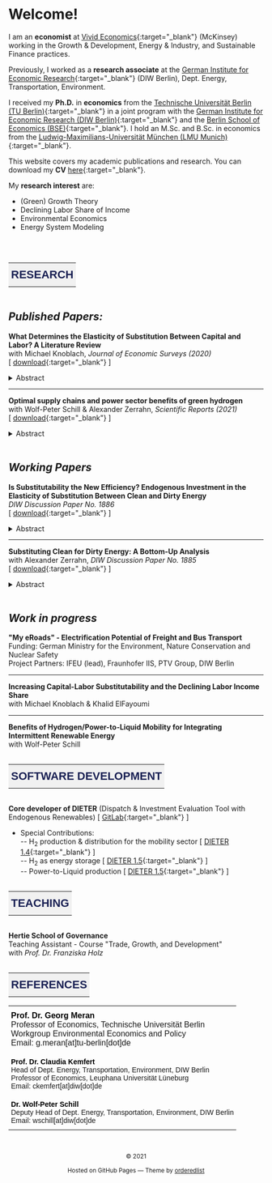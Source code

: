 <br/><br/><br/><br/>
# Welcome!

I am an **economist** at [Vivid Economics](http://www.vivideconomics.com){:target="_blank"} (McKinsey) working in the Growth & Development, Energy & Industry, and Sustainable Finance practices.

Previously, I worked as a **research associate** at the [German Institute for Economic Research](http://www.diw.de){:target="_blank"} (DIW Berlin), Dept. Energy, Transportation, Environment.

I received my **Ph.D.** in **economics** from the [Technische Universität Berlin (TU Berlin)](https://www.tu-berlin.de/){:target="_blank"} in a joint program with the [German Institute for Economic Research (DIW Berlin)](https://www.diw.de/){:target="_blank"} and the [Berlin School of Economics (BSE)](https://berlin-econ.de/){:target="_blank"}. I hold an M.Sc. and B.Sc. in economics from the [Ludwig-Maximilians-Universität München (LMU Munich)](https://www.lmu.de/){:target="_blank"}.

This website covers my academic publications and research. You can download my **CV** [here](/CV-Fabian_Stoeckl.pdf){:target="_blank"}.

My **research interest** are:

* (Green) Growth Theory
* Declining Labor Share of Income
* Environmental Economics
* Energy System Modeling

<br/><br/>

<style type="text/css">
.tg  {border-collapse:collapse;border-spacing:0;margin:0px auto;}
.tg td{border-color:black;border-style:solid;border-width:1px;font-family:Arial, sans-serif;font-size:14px;
  overflow:hidden;padding:10px 5px;word-break:normal;}
.tg th{border-color:black;border-style:solid;border-width:1px;font-family:Arial, sans-serif;font-size:14px;
  font-weight:normal;overflow:hidden;padding:10px 5px;word-break:normal;}
.tg .tg-gc4a{background-color:#f1f1f1;border-color:#f1f1f1;font-family:Helvetica, sans-serif !important;;font-size:22px;
  font-weight:bold;text-align:center;vertical-align:middle}
</style>
<table class="tg">
<tbody>
  <tr>
    <td class="tg-gc4a"><span style="color:#1a2154">RESEARCH</span></td>
  </tr>
</tbody>
</table>

<br/>

## *Published Papers:*

**What Determines the Elasticity of Substitution Between Capital and Labor? A Literature Review**<br/>
with Michael Knoblach, *Journal of Economic Surveys (2020)*<br/>
[
[download](https://onlinelibrary.wiley.com/doi/abs/10.1111/joes.12366){:target="_blank"}
]
<details>
  <summary>Abstract</summary>
  <br/>
  <p style='text-align: justify;'>
  This paper provides the first comprehensive review of the empirical and theoretical literature on the determinants of the elasticity of substitution between capital and labor. Our focus is on the two-input constant elasticity of substitution (CES) production function. We start by presenting four concise observations that summarize the empirical literature on the estimation of σ. Motivated by these observations, the main part of this survey then focuses on potential determinants of capital-labor substitution. We first review several approaches to the microfoundation of production functions where the elasticity of substitution (EOS) is treated as a purely technological parameter. Second, we outline the construction of an aggregate elasticity of substitution (AES) in a multi-sectoral framework and investigate its dependence on underlying intra‐ and inter‐sectoral substitution. Third, we discuss the influence of the institutional framework on the extent of factor substitution. Overall, this survey highlights that the effective elasticity of substitution (EES), which is typically estimated in empirical studies, is generally not an immutable deep parameter but depends on a multitude of technological, non‐technological, and institutional determinants. Based on these insights, the final section identifies a number of potential empirical and theoretical avenues for future research.
  </p>
  
</details>
<span style="display:block; margin-top:-18px;">&nbsp;</span>
<hr/>

**Optimal supply chains and power sector benefits of green hydrogen**<br/>
with Wolf-Peter Schill & Alexander Zerrahn, *Scientific Reports (2021)*<br/>
[
[download](https://www.nature.com/articles/s41598-021-92511-6){:target="_blank"}
]
<details>
  <summary>Abstract</summary>
  <br/>
  <p style='text-align: justify;'>
  Green hydrogen can help to decarbonize transportation, but its power sector interactions are not well understood so far. It may contribute to integrating variable renewable energy sources if production is sufficiently flexible in time. Using an open-source co-optimization model of the power sector and four options for supplying hydrogen at German filling stations, we find a trade-off between energy efficiency and temporal flexibility. For lower shares of renewables and hydrogen, more energy-efficient and less flexible small-scale on-site electrolysis is optimal. For higher shares of renewables and/or hydrogen, more flexible but less energy-efficient large-scale hydrogen supply chains gain importance, as they allow to temporally disentangle hydrogen production from demand via storage. Liquid hydrogen emerges as particularly beneficial, followed by liquid organic hydrogen carriers and gaseous hydrogen. Large-scale hydrogen supply chains can deliver substantial power sector benefits, mainly through reduced renewable curtailment. Energy modelers and system planners should consider the distinct flexibility characteristics of hydrogen supply chains in more detail when assessing the role of green hydrogen in future energy transition scenarios. We also propose two alternative cost and emission metrics which could be useful in future analyses.
  </p>
  
</details>

<br/>

## *Working Papers*

**Is Substitutability the New Efficiency? Endogenous Investment in the Elasticity of Substitution Between Clean and Dirty Energy**<br/>
*DIW Discussion Paper No. 1886*<br/>
[
[download](https://www.diw.de/documents/publikationen/73/diw_01.c.795781.de/dp1886.pdf){:target="_blank"}
]
<details>
	<summary>Abstract</summary>
		<br/>
		<p style='text-align: justify;'>
		When analyzing potential ways to counter climate change, standard models of green growth abstract from investment in substitutability between "clean" and "dirty" energy inputs. Instead, they rely on the assumption that efficiency with respect to fossil fuels can be increased perpetually. However, this is not in line with observed firm investment behavior and the limits to efficiency imposed by thermodynamic laws. In this paper, I develop a growth model that explicitly accounts for endogenous investment to increase input substitutability, in addition to investment in efficiency. The model predicts that, for a growing economy, there is always investment in both substitutability and efficiency, even without a carbon cap and with non-infinite fossil fuel prices. Most importantly, in the long-run, with sufficient investment in substitutability, fossil fuels become inessential for production. Moreover, the model predicts a declining income share of fossil fuels, an outcome not featured by standard models based on purely efficiency-enhancing technological progress. Overall, the model generates an endogenous path of transition from an economy characterized by a low elasticity of substitution to one characterized by a high elasticity. In doing so, it still nests the results derived from a purely efficiency-based directed technical change framework as a special case. In addition, this paper analyzes the scope for policy intervention, showing that even a temporary subsidy/tax can trigger a full transformation toward green growth.
		</p>
  
</details>
<span style="display:block; margin-top:-18px;">&nbsp;</span>
<hr/>

**Substituting Clean for Dirty Energy: A Bottom-Up Analysis**<br/>
with Alexander Zerrahn, *DIW Discussion Paper No. 1885*<br/>
[
[download](https://www.diw.de/documents/publikationen/73/diw_01.c.795779.de/dp1885.pdf){:target="_blank"}
]
<details>
  <summary>Abstract</summary>
  <br/>
  <p style='text-align: justify;'>
  We fit CES and VES production functions to data from a numerical bottom-up optimization model of electricity supply with clean and dirty inputs. This approach allows for studying high shares of clean energy not observable today and for isolating mechanisms that impact the elasticity of substitution between clean and dirty energy. Central results show that (i) dirty inputs are not essential for production. As long as some energy storage is available, the elasticity of substitution between clean and dirty inputs is above unity; (ii) no single clean technology is indispensable, but a balanced mix facilitates substitution; (iii) substitution is harder for higher shares of clean energy. Finally, we demonstrate how changing availability of generation and storage technologies can be implemented in macroeconomic models.
  </p>
  
</details>

<br/>

## *Work in progress*

**"My eRoads" - Electrification Potential of Freight and Bus Transport**<br/>
Funding: German Ministry for the Environment, Nature Conservation and Nuclear Safety<br/>
Project Partners: IFEU (lead), Fraunhofer IIS, PTV Group, DIW Berlin

- - - - -

**Increasing Capital-Labor Substitutability and the Declining Labor Income Share**<br/>
with Michael Knoblach & Khalid ElFayoumi

- - - - -

**Benefits of Hydrogen/Power-to-Liquid Mobility for Integrating Intermittent Renewable Energy**<br/>
with Wolf-Peter Schill

<br/>

<style type="text/css">
.tg  {border-collapse:collapse;border-spacing:0;margin:0px auto;}
.tg td{border-color:black;border-style:solid;border-width:1px;font-family:Arial, sans-serif;font-size:14px;
  overflow:hidden;padding:10px 5px;word-break:normal;}
.tg th{border-color:black;border-style:solid;border-width:1px;font-family:Arial, sans-serif;font-size:14px;
  font-weight:normal;overflow:hidden;padding:10px 5px;word-break:normal;}
.tg .tg-gc4a{background-color:#f1f1f1;border-color:#f1f1f1;font-family:Helvetica, sans-serif !important;;font-size:22px;
  font-weight:bold;text-align:center;vertical-align:middle}
</style>
<table class="tg">
<tbody>
  <tr>
    <td class="tg-gc4a"><span style="color:#1a2154">SOFTWARE DEVELOPMENT</span></td>
  </tr>
</tbody>
</table>

<br/>


**Core developer of DIETER** (Dispatch & Investment Evaluation Tool with Endogenous Renewables) [
[GitLab](https://diw-evu.gitlab.io/dieter_public/dieterpy/index.html){:target="_blank"}
]

* Special Contributions:<br/>
	-- H<sub>2</sub> production & distribution for the mobility sector [
[DIETER 1.4](https://gitlab.com/diw-evu/dieter_public/dietergms/-/releases){:target="_blank"}
] <br/>
	-- H<sub>2</sub> as energy storage [
[DIETER 1.5](https://gitlab.com/diw-evu/dieter_public/dietergms/-/releases){:target="_blank"}
] <br/>
	-- Power-to-Liquid production [
[DIETER 1.5](https://gitlab.com/diw-evu/dieter_public/dietergms/-/releases){:target="_blank"}
]

<br/>

<style type="text/css">
.tg  {border-collapse:collapse;border-spacing:0;margin:0px auto;}
.tg td{border-color:black;border-style:solid;border-width:1px;font-family:Arial, sans-serif;font-size:14px;
  overflow:hidden;padding:10px 5px;word-break:normal;}
.tg th{border-color:black;border-style:solid;border-width:1px;font-family:Arial, sans-serif;font-size:14px;
  font-weight:normal;overflow:hidden;padding:10px 5px;word-break:normal;}
.tg .tg-gc4a{background-color:#f1f1f1;border-color:#f1f1f1;font-family:Helvetica, sans-serif !important;;font-size:22px;
  font-weight:bold;text-align:center;vertical-align:middle}
</style>
<table class="tg">
<tbody>
  <tr>
    <td class="tg-gc4a"><span style="color:#1a2154">TEACHING</span></td>
  </tr>
</tbody>
</table>

<br/>


**Hertie School of Governance**<br/>
Teaching Assistant - Course "Trade, Growth, and Development"<br/>
with *Prof. Dr. Franziska Holz*

<br/>

<style type="text/css">
.tg  {border-collapse:collapse;border-spacing:0;margin:0px auto;}
.tg td{border-color:black;border-style:solid;border-width:1px;font-family:Arial, sans-serif;font-size:14px;
  overflow:hidden;padding:10px 5px;word-break:normal;}
.tg th{border-color:black;border-style:solid;border-width:1px;font-family:Arial, sans-serif;font-size:14px;
  font-weight:normal;overflow:hidden;padding:10px 5px;word-break:normal;}
.tg .tg-gc4a{background-color:#f1f1f1;border-color:#f1f1f1;font-family:Helvetica, sans-serif !important;;font-size:22px;
  font-weight:bold;text-align:center;vertical-align:middle}
</style>
<table class="tg">
<tbody>
  <tr>
    <td class="tg-gc4a"><span style="color:#1a2154">REFERENCES</span></td>
  </tr>
</tbody>
</table>

<br/>


<style type="text/css">
.tg  {border:none;border-collapse:collapse;border-spacing:0;margin:0px auto;}
.tg td{border-style:solid;border-width:0px;font-family:Arial, sans-serif;font-size:14px;overflow:hidden;
  padding:10px 5px;word-break:normal;}
.tg th{border-style:solid;border-width:0px;font-family:Arial, sans-serif;font-size:14px;font-weight:normal;
  overflow:hidden;padding:10px 5px;word-break:normal;}
.tg .tg-m223{border-color:#000000;font-size:100%;text-align:left;vertical-align:top}
.tg .tg-73oq{border-color:#000000;text-align:left;vertical-align:top}
</style>
<table class="tg">
<tbody>
  <tr>
    <td class="tg-m223"><span style="font-weight:bold;color:#000">Prof. Dr. Georg Meran</span><br>Professor of Economics, Technische Universität Berlin<br>Workgroup Environmental Economics and Policy<br>Email: g.meran[at]tu-berlin[dot]de</td>
  </tr>
  <tr>
    <td class="tg-73oq"><span style="font-weight:bold;color:#000">Prof. Dr. Claudia Kemfert</span><br>Head of Dept. Energy, Transportation, Environment, DIW Berlin<br>Professor of Economics, Leuphana Universität Lüneburg<br>Email: ckemfert[at]diw[dot]de<br></td>
  </tr>
  <tr>
    <td class="tg-73oq"><span style="font-weight:bold;color:#000">Dr. Wolf-Peter Schill</span><br>Deputy Head of Dept. Energy, Transportation, Environment, DIW Berlin<br>Email: wschill[at]diw[dot]de</td>
  </tr>
</tbody>
</table>


​


<p style="text-align: center;"><small>© 2021</small></p>


<p style="text-align: center;"><small>Hosted on GitHub Pages &mdash; Theme by <a href="https://github.com/orderedlist">orderedlist</a></small></p>